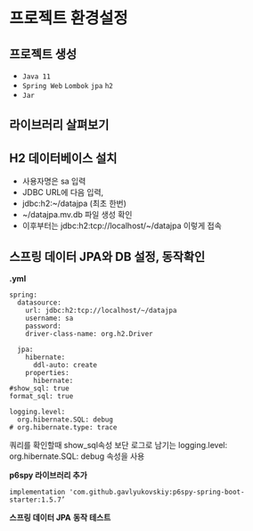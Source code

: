 # 프로젝트 환경설정

## 프로젝트 생성

- `Java 11`
- `Spring Web` `Lombok` `jpa` `h2`
- `Jar`

## 라이브러리 살펴보기

## H2 데이터베이스 설치

- 사용자명은 sa 입력
- JDBC URL에 다음 입력,
- jdbc:h2:~/datajpa (최초 한번)
- ~/datajpa.mv.db 파일 생성 확인
- 이후부터는 jdbc:h2:tcp://localhost/~/datajpa 이렇게 접속

## 스프링 데이터 JPA와 DB 설정, 동작확인

**.yml**

```
spring:
  datasource:
    url: jdbc:h2:tcp://localhost/~/datajpa
    username: sa
    password:
    driver-class-name: org.h2.Driver

  jpa:
    hibernate:
      ddl-auto: create
    properties:
      hibernate:
#show_sql: true
format_sql: true

logging.level:
  org.hibernate.SQL: debug
# org.hibernate.type: trace
```

쿼리를 확인할때 show_sql속성 보단 로그로 남기는 logging.level: org.hibernate.SQL: debug 속성을 사용

**p6spy 라이브러리 추가**

`implementation 'com.github.gavlyukovskiy:p6spy-spring-boot-starter:1.5.7’` 

**스프링 데이터 JPA** **동작 테스트**
